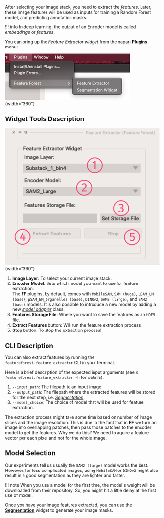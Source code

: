 After selecting your image stack, you need to extract the *features*. Later, these image features will be used as inputs for training a Random Forest model, 
and predicting annotation masks.  

!!! info
    In deep learning, the output of an Encoder model is called <i>embeddings</i> or <i>features</i>.

You can bring up the *Feature Extractor widget* from the napari **Plugins** menu:  

![plugins menu](assets/plugins_menu.png){width="360"}

## Widget Tools Description
![Feature Extractor](assets/extractor_widget/extractor.png){width="360"}

1. **Image Layer**: To select your current image stack.
2. **Encoder Model**: Sets which model you want to use for feature extraction.  
    The **FF** plugins, by default, comes with `MobileSAM`, `SAM (huge)`, `μSAM_LM (base)`, `μSAM_EM_Organelles (base)`, `DINOv2`, `SAM2 (large)`, and `SAM2 (base)` models. It is also possible to introduce a new model by adding a new [*model adapter*](./model_adapter.md) class.
3. **Features Storage File**: Where you want to save the features as an `HDF5` file.
4. **Extract Features** button: Will run the feature extraction process.
5. **Stop** button: To stop the extraction process!

## CLI Description

You can also extract features by running the `featureforest.feature_extractor` CLI in your terminal.

Here is a brief description of the expected input arguments (see `$ featureforest.feature_extractor -h` for details):
1. `--input_path`: The filepath to an input image.
2. `--output_path`: The filepath where the extracted features will be stored for the next step, i.e. [_Segmentation_](./segmentation.md).
3. `--model_choice`: The choice of model that will be used for feature extraction.

The extraction process might take some time based on number of image slices and the image resolution. This is due to the fact that in **FF** we turn an image into overlapping patches, then pass those patches to the encoder model to get the features. Why we do this? We need to aquire a feature vector per each pixel and not for the whole image. 

## Model Selection
Our experiments tell us usually the `SAM2 (large)` model works the best. However, for less complicated images, using `MobileSAM` or `DINOv2` might also result in a good segmentation as they are lighter and faster.  

!!! note
    When you use a model for the first time, the model's weight will be downloaded from their repository.  So, you might hit a little delay at the first use of model.  

Once you have your image features extracted, you can use the [**Segmentation**](./segmentation.md) widget to generate your image masks.
